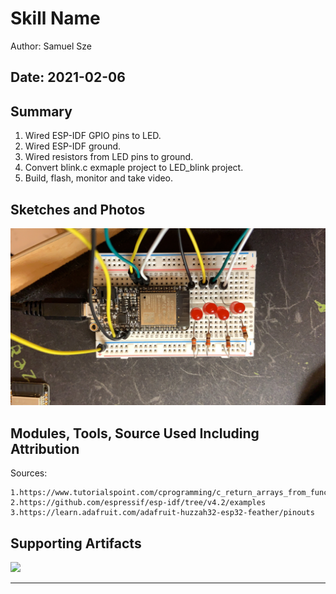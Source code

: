 #  Skill Name

Author: Samuel Sze

Date: 2021-02-06
-----

## Summary
1. Wired ESP-IDF GPIO pins to LED.
2. Wired ESP-IDF ground.
3. Wired resistors from LED pins to ground.
4. Convert blink.c exmaple project to LED_blink project. 
5. Build, flash, monitor and take video. 

## Sketches and Photos
![Alt text](images/led.jpg?raw=true "Title")

## Modules, Tools, Source Used Including Attribution
Sources:

    1.https://www.tutorialspoint.com/cprogramming/c_return_arrays_from_function.htm
    2.https://github.com/espressif/esp-idf/tree/v4.2/examples
    3.https://learn.adafruit.com/adafruit-huzzah32-esp32-feather/pinouts

## Supporting Artifacts
[![](http://img.youtube.com/vi/SghHo2NBw9g/0.jpg)](http://www.youtube.com/watch?v=SghHo2NBw9g "Skill6")

-----
